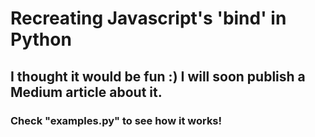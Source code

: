 # Recreating Javascript's 'bind' in Python

## I thought it would be fun :) I will soon publish a Medium article about it.

### Check "examples.py" to see how it works!


